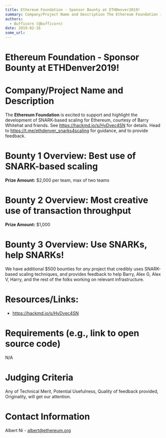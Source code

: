 ```yaml
---
title: Ethereum Foundation - Sponsor Bounty at ETHDenver2019!
summary: Company/Project Name and Description The Ethereum Foundation is excited to support and highlight the development of SNARK-based scaling for Ethereum, courtesy of Barry Whitehat and friends. See https-//hackmd.io/s/HyDvec4SN for details. Head to https-//t.me/ethdenver_snarks4scaling for guidance, and to provide feedback. Bounty 1 Overview- Best use of SNARK-based scaling Prize Amount- $2,000 per team, max of two teams Bounty 2 Overview- Most creative use of transaction throughput Prize Amount- $1
authors:
  - Bufficorn (@bufficorn)
date: 2019-02-16
some_url: 
---
```


# Ethereum Foundation - Sponsor Bounty at ETHDenver2019!

# Company/Project Name and Description

The **Ethereum Foundation** is excited to support and highlight the development of SNARK-based scaling for Ethereum, courtesy of Barry Whitehat and friends. See https://hackmd.io/s/HyDvec4SN for details. Head to https://t.me/ethdenver_snarks4scaling for guidance, and to provide feedback.

# Bounty 1 Overview: Best use of SNARK-based scaling

**Prize Amount:** $2,000 per team, max of two teams

# Bounty 2 Overview: Most creative use of transaction throughput

**Prize Amount:** $1,000

# Bounty 3 Overview: Use SNARKs, help SNARKs!
We have additional $500 bounties for *any* project that credibly uses SNARK-based scaling techniques, and provides feedback to help Barry, Alex G, Alex V, Harry, and the rest of the folks working on relevant infrastructure.

# Resources/Links:
- https://hackmd.io/s/HyDvec4SN

# Requirements (e.g., link to open source code)
N/A

# Judging Criteria

Any of Technical Merit, Potential Usefulness, Quality of feedback provided, Originality, will get our attention.


# Contact Information

Albert Ni - albert@ethereum.org



